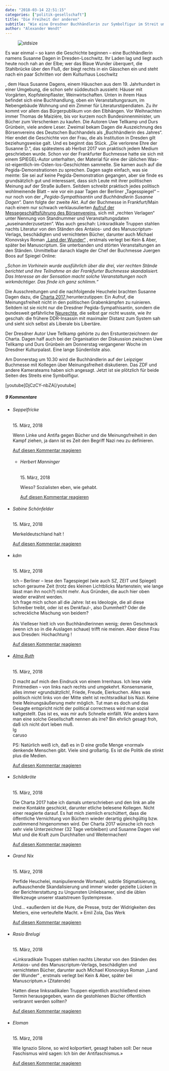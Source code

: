 ```yaml
---
date: "2018-03-14 22:51:15"
categories: ["politik-gesellschaft"]
title: "Die Freiheit der anderen"
subtitle: "Wie eine Dresdner Buchhändlerin zur Symbolfigur im Streit um das offene Wort wurde"
author: "Alexander Wendt"
---
```



<figure>
<img src="https://www.publicomag.com/wp-content/uploads/2018/03/Freiheit-der-anderen.jpg" alt=stdsize>
</figure>


Es war einmal – so kann die Geschichte beginnen – eine Buchhändlerin namens Susanne Dagen in Dresden-Loschwitz. Ihr Laden lag und liegt auch heute noch nah an der Elbe; wer das Blaue Wunder überquert, die Stahlbrücke über den Fluß, der biegt rechts in ein Gässchen ein und steht nach ein paar Schritten vor dem Kulturhaus Loschwitz

<!--more-->

, dem Haus Susanne Dagens, einem Häuschen aus dem 19. Jahrhundert in einer Umgebung, die schon sehr süddeutsch aussieht: Häuser mit Vorgärten, Kopfsteinpflaster, Weinwirtschaften. Unten in ihrem Haus befindet sich eine Buchhandlung, oben ein Veranstaltungsraum, im Nebengebäude Wohnung und ein Zimmer für Literaturstipendiaten. Zu ihr kommt vor allem das Bürgerpublikum von den Elbhängen. Vor Weihnachten immer Thomas de Maizière, bis vor kurzem noch Bundesinnenminister, um Bücher zum Verschenken zu kaufen. Die Autoren Uwe Tellkamp und Durs Grünbein, viele andere Leser. Zweimal bekam Dagen die Auszeichnung des Börsenvereins des Deutschen Buchhandels als „Buchhändlerin des Jahres“. Hier endet die Geschichte von der Frau, die als Institution in Dresden gilt beziehungsweise galt. Und es beginnt das Stück. „Die verlorene Ehre der Susanne D.“, das spätestens ab Herbst 2017 von praktisch jedem Medium geschrieben wurde. Schon vor der Frankfurter Buchmesse hatte sie sich mit einem SPIEGEL-Autor unterhalten, der Material für eine der üblichen Was-ist-eigentlich-im-Osten-los-Geschichten sammelte. Sie kamen auch auf die Pegida-Demonstrationen zu sprechen. Dagen sagte einfach, was sie meinte: Sie sei auf keine Pegida-Demonstration gegangen, aber sie finde es grundsätzlich gut und interessant, dass sich Leute mit ihrer politischen Meinung auf der Straße äußern. Seitdem schreibt praktisch jedes politisch wohlmeinende Blatt  – wie vor ein paar Tagen der Berliner „Tagesspiegel“ –  nur noch von der _„Pegida-Sympathisantin und Buchhändlerin Susanne Dagen“._ Dann folgte der zweite Akt. Auf der Buchmesse in Frankfurt/Main nach einem nur schwach verklausulierten <a href="https://www.boersenverein.de/1378506/?t=newsletter_tnl">Aufruf der Messegeschäftsführung des Börsenvereins</a>, sich mit „rechten Verlagen“ unter Nennung von Standnummer und Veranstaltungsdaten „auseinanderzusetzen“. Was auch geschah: Linksradikale Truppen stahlen nachts Literatur von den Ständen des Antaios- und des Manuscriptum-Verlags, beschädigten und vernichteten Bücher, darunter auch Michael Klonovskys Roman <a href="https://www.amazon.de/Land-Wunder-Michael-Klonovsky/dp/3036951393?tag=publico0e-21" target="_blank">„Land der Wunder“</a> , erstmals verlegt bei Kein &amp; Aber, später bei Manuscriptum. Sie unterbanden und störten Veranstaltungen an den Ständen. Unmittelbar danach klagte der Chef der Buchmesse Juergen Boos auf Spiegel Online:

_„Schon im Vorhinein wurde ausführlich über die drei, vier rechten Stände berichtet und ihre Teilnahme an der Frankfurter Buchmesse skandalisiert. Das Interesse an der Sensation macht solche Veranstaltungen noch wirkmächtiger. Das finde ich ganz schlimm.“_

Die Ausschreitungen und die nachfolgende Heuchelei brachten Susanne Dagen dazu, die <a href="https://www.facebook.com/Charta-2017-362309370894355/">Charta 2017 </a>herunterzutippen: Ein Aufruf, die Meinungsfreiheit nicht in den politischen Grabenkämpfen zu ruinieren. Seitdem ist sie nicht nur die Dresdner Pegida-Sympathisantin, sondern die bundesweit gefährliche <a href="http://www.taz.de/!5456188/">Neurechte</a>, die selbst gar nicht wusste, wie ihr geschah: die frühere DDR-Insassin mit maximaler Distanz zum System sah und sieht sich selbst als Liberale bis Libertäre.

Der Dresdner Autor Uwe Tellkamp gehörte zu den Erstunterzeichnern der Charta. Dagen half auch bei der Organisation der Diskussion zwischen Uwe Tellkamp und Durs Grünbein am Donnerstag vergangener Woche im Dresdner Kulturpalast. Eine lange Sündenliste also.

Am Donnerstag um 10.30 wird die Buchhändlerin auf der Leipziger Buchmesse mit Kollegen über Meinungsfreiheit diskutieren. Das ZDF und andere Kamerateams haben sich angesagt. Jetzt ist sie plötzlich für beide Seiten des Streits eine Symbolfigur.









[youtube]DjCzCY-nbZA[/youtube]



<!--more-->
<h5 class="comments-h">
9 Kommentare </h5>
<ul class="commentlist">
<li class="comment even thread-even depth-1 clearfix" id="li-comment-2224">
<h6 class="author">Seppelfricke</h6> <span class="date">15. März, 2018</span>



Wenn Linke und Antifa gegen Bücher und die Meinungsfreiheit in den Kampf ziehen, ja dann ist es Zeit den Begriff Nazi neu zu definieren.

<a rel="nofollow" class="comment-reply-link" href="#comment-2224" data-commentid="2224" data-postid="6536" data-belowelement="comment-2224" data-respondelement="respond" data-replyto="Antworte auf Seppelfricke" aria-label="Antworte auf Seppelfricke">Auf diesen Kommentar reagieren</a> 


<ul class="children">
<li class="comment odd alt depth-2 clearfix" id="li-comment-2236">
<h6 class="author">Herbert Manninger</h6> <span class="date">15. März, 2018</span>



Wieso? Sozialisten eben, wie gehabt.

<a rel="nofollow" class="comment-reply-link" href="#comment-2236" data-commentid="2236" data-postid="6536" data-belowelement="comment-2236" data-respondelement="respond" data-replyto="Antworte auf Herbert Manninger" aria-label="Antworte auf Herbert Manninger">Auf diesen Kommentar reagieren</a> 


</li>
</ul>
</li>
<li class="comment even thread-odd thread-alt depth-1 clearfix" id="li-comment-2225">
<h6 class="author">Sabine Schönfelder</h6> <span class="date">15. März, 2018</span>



Merkeldeutschland halt !

<a rel="nofollow" class="comment-reply-link" href="#comment-2225" data-commentid="2225" data-postid="6536" data-belowelement="comment-2225" data-respondelement="respond" data-replyto="Antworte auf Sabine Schönfelder" aria-label="Antworte auf Sabine Schönfelder">Auf diesen Kommentar reagieren</a> 


</li>
<li class="comment odd alt thread-even depth-1 clearfix" id="li-comment-2226">
<h6 class="author">kdm</h6> <span class="date">15. März, 2018</span>



Ich &#8211; Berliner &#8211; lese den Tagespiegel (wie auch SZ, ZEIT und Spiegel) schon geraume Zeit (trotz des kleinen Lichtblicks Martenstein; wie lange lässt man ihn noch?) nicht mehr. Aus Gründen, die auch hier oben wieder erwähnt werden.<br>
Ich frage mich schon all die Jahre: Ist es Ideologie, die all diese Schreiber treibt, oder ist es Denkfaul-, also Dummheit? Oder die schreckliche Mischung von beidem?<br>
.<br>
Als Vielleser hielt ich von Buchhändlerinnen wenig; deren Geschmack (wenn ich so in die Auslagen schaue) trifft nie meinen. Aber diese Frau aus Dresden: Hochachtung !

<a rel="nofollow" class="comment-reply-link" href="#comment-2226" data-commentid="2226" data-postid="6536" data-belowelement="comment-2226" data-respondelement="respond" data-replyto="Antworte auf kdm" aria-label="Antworte auf kdm">Auf diesen Kommentar reagieren</a> 


</li>
<li class="comment even thread-odd thread-alt depth-1 clearfix" id="li-comment-2228">
<h6 class="author"><a href="http://keine" class="url" rel="ugc external nofollow">Alma Ruth</a></h6> <span class="date">15. März, 2018</span>



D macht auf mich den Eindruck von einem Irrenhaus. Ich lese viele Printmedien &#8211; von links nach rechts und umgekehrt. Konsensmanie, alles immer «grundsätzlich!, Friede, Freude, Eierkuchen. Alles was politisch nicht links von der Mitte steht ist rechtsradikal bis Nazi. Keine freie Meinungsäußerung mehr möglich. Tut man es doch und das Gesagte entspricht nicht der political correctness wird man sozial kaltgestellt. Das ist es, was mir aufs Schnelle einfällt. Wie anders kann man eine solche Gesellschaft nennen als irre? Bin ehrlich gesagt froh, daß ich nicht dort leben muß.<br>
lg<br>
caruso

PS: Natürlich weiß ich, daß es in D eine große Menge «normal» denkende Menschen gibt. Viele sind großartig. Es ist die Politik die stinkt plus die Medien.

<a rel="nofollow" class="comment-reply-link" href="#comment-2228" data-commentid="2228" data-postid="6536" data-belowelement="comment-2228" data-respondelement="respond" data-replyto="Antworte auf Alma Ruth" aria-label="Antworte auf Alma Ruth">Auf diesen Kommentar reagieren</a> 


</li>
<li class="comment odd alt thread-even depth-1 clearfix" id="li-comment-2229">
<h6 class="author">Schildkröte</h6> <span class="date">15. März, 2018</span>



Die Charta 2017 habe ich damals unterschrieben und den link an alle meine Kontakte geschickt, darunter etliche belesene Kollegen. Nicht einer reagierte darauf. Es hat mich ziemlich erschüttert, dass die öffentliche Vernichtung von Büchern wieder derartig gleichgültig bzw. zustimmend hingenommen wird. Der Charta 2017 wünsche ich noch sehr viele Unterzeichner (32 Tage verbleiben) und Susanne Dagen viel Mut und die Kraft zum Durchhalten und Weitermachen!

<a rel="nofollow" class="comment-reply-link" href="#comment-2229" data-commentid="2229" data-postid="6536" data-belowelement="comment-2229" data-respondelement="respond" data-replyto="Antworte auf Schildkröte" aria-label="Antworte auf Schildkröte">Auf diesen Kommentar reagieren</a> 


</li>
<li class="comment even thread-odd thread-alt depth-1 clearfix" id="li-comment-2230">
<h6 class="author">Grand Nix</h6> <span class="date">15. März, 2018</span>



Perfide Heuchelei, manipulierende Wortwahl, subtile Stigmatisierung, aufbauschende Skandalisierung und immer wieder gezielte Lücken in der Berichterstattung zu Ungunsten Unliebsamer, sind die üblen Werkzeuge unserer staatstreuen Systempresse.

Und&#8230; «außerdem ist die Hure, die Presse, trotz der Widrigkeiten des Metiers, eine verteufelte Macht. » Emil Zola, Das Werk

<a rel="nofollow" class="comment-reply-link" href="#comment-2230" data-commentid="2230" data-postid="6536" data-belowelement="comment-2230" data-respondelement="respond" data-replyto="Antworte auf Grand Nix" aria-label="Antworte auf Grand Nix">Auf diesen Kommentar reagieren</a> 


</li>
<li class="comment odd alt thread-even depth-1 clearfix" id="li-comment-2231">
<h6 class="author">Rasio Brelugi</h6> <span class="date">15. März, 2018</span>



«Linksradikale Truppen stahlen nachts Literatur von den Ständen des Antaios- und des Manuscriptum-Verlags, beschädigten und vernichteten Bücher, darunter auch Michael Klonovskys Roman „Land der Wunder“ , erstmals verlegt bei Kein &amp; Aber, später bei Manuscriptum.» (Zitatende)

Hatten diese linksradikalen Truppen eigentlich anschließend einen Termin herausgegeben, wann die gestohlenen Bücher öffentlich verbrannt werden sollten?

<a rel="nofollow" class="comment-reply-link" href="#comment-2231" data-commentid="2231" data-postid="6536" data-belowelement="comment-2231" data-respondelement="respond" data-replyto="Antworte auf Rasio Brelugi" aria-label="Antworte auf Rasio Brelugi">Auf diesen Kommentar reagieren</a> 


</li>
<li class="comment even thread-odd thread-alt depth-1 clearfix" id="li-comment-2237">
<h6 class="author">Eloman</h6> <span class="date">15. März, 2018</span>



Wie Ignazio Silone, so wird kolportiert, gesagt haben soll: Der neue Faschismus wird sagen: Ich bin der Antifaschismus.»

<a rel="nofollow" class="comment-reply-link" href="#comment-2237" data-commentid="2237" data-postid="6536" data-belowelement="comment-2237" data-respondelement="respond" data-replyto="Antworte auf Eloman" aria-label="Antworte auf Eloman">Auf diesen Kommentar reagieren</a> 


</li>
</ul>
